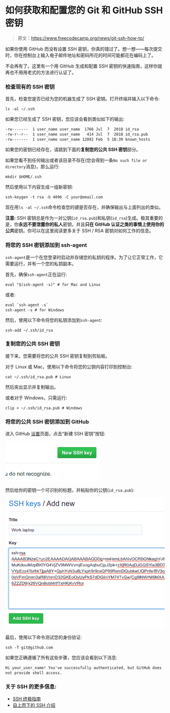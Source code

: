 # 如何获取和配置您的 Git 和 GitHub SSH 密钥

> 原文：<https://www.freecodecamp.org/news/git-ssh-how-to/>

如果你使用 GitHub 而没有设置 SSH 密钥，你真的错过了。想一想——每次提交时，你在控制台上输入电子邮件地址和密码所花的时间可能都花在编码上了。

不会再有了。这里有一个用 GitHub 生成和配置 SSH 密钥的快速指南，这样你就再也不用用老式的方法进行认证了。

### 检查现有的 SSH 密钥

首先，检查您是否已经为您的机器生成了 SSH 密钥。打开终端并输入以下命令:

```
ls -al ~/.ssh
```

如果您已经生成了 SSH 密钥，您应该会看到类似如下的输出:

```
-rw-------  1 user_name user_name  1766 Jul  7  2018 id_rsa
-rw-r--r--  1 user_name user_name   414 Jul  7  2018 id_rsa.pub
-rw-------  1 user_name user_name 12892 Feb  5 18:39 known_hosts
```

如果您的密钥已经存在，请跳到下面的**复制您的公共 SSH 密钥**部分。

如果您看不到任何输出或者该目录不存在(您会得到一条`No such file or directory`消息)，那么运行:

```
mkdir $HOME/.ssh
```

然后使用以下内容生成一组新密钥:

```
ssh-keygen -t rsa -b 4096 -C your@email.com
```

现在用`ls -al ~/.ssh`命令检查您的键是否存在，并确保输出与上面列出的类似。

**注意:** SSH 密钥总是作为一对公钥(`id_rsa.pub`)和私钥(`id_rsa`)生成。极其重要的是，你**永远不要泄露你的私人**密钥，并且**只在 GitHub 认证之类的事情上使用你的公共**密钥。你可以在这里阅读更多关于 SSH / RSA 密钥对如何工作的信息。

### 将您的 SSH 密钥添加到 ssh-agent

`ssh-agent`是一个在您登录时启动并存储您的私钥的程序。为了让它正常工作，它需要运行，并有一个您的私钥副本。

首先，确保`ssh-agent`正在运行:

```
eval "$(ssh-agent -s)" # for Mac and Linux
```

或者:

```
eval `ssh-agent -s`
ssh-agent -s # for Windows
```

然后，使用以下命令将您的私钥添加到`ssh-agent`:

```
ssh-add ~/.ssh/id_rsa
```

### 复制您的公共 SSH 密钥

接下来，您需要将您的公共 SSH 密钥复制到剪贴板。

对于 Linux 或 Mac，使用以下命令将您的公钥内容打印到控制台:

```
cat ~/.ssh/id_rsa.pub # Linux
```

然后突出显示并复制输出。

或者对于 Windows，只需运行:

```
clip < ~/.ssh/id_rsa.pub # Windows
```

### 将您的公共 SSH 密钥添加到 GitHub

进入 GitHub [设置](https://github.com/settings/keys)页面，点击“新建 SSH 密钥”按钮:

![image-14](img/2e76371efd9bacc872d738d16deb6f94.png)

然后给你的密钥一个可识别的标题，并粘贴你的公钥(`id_rsa.pub`):

![image-15](img/a588a088a3b7606f4550729dcec7d57f.png)

最后，使用以下命令测试您的身份验证:

```
ssh -T git@github.com
```

如果您正确遵循了所有这些步骤，您应该会看到以下消息:

```
Hi your_user_name! You've successfully authenticated, but GitHub does not provide shell access. 
```

### 关于 SSH 的更多信息:

*   [SSH 终极指南](https://www.freecodecamp.org/news/the-ultimate-guide-to-ssh-setting-up-ssh-keys/)
*   [自上而下的 SSH 介绍](https://www.freecodecamp.org/news/a-top-down-introduction-to-ssh-965f4fadd32e/)
